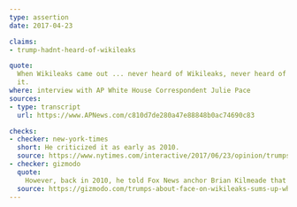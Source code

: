 ```yaml
---
type: assertion
date: 2017-04-23

claims:
- trump-hadnt-heard-of-wikileaks

quote:
  When Wikileaks came out ... never heard of Wikileaks, never heard of
  it.
where: interview with AP White House Correspondent Julie Pace
sources:
- type: transcript
  url: https://www.APNews.com/c810d7de280a47e88848b0ac74690c83

checks:
- checker: new-york-times
  short: He criticized it as early as 2010.
  source: https://www.nytimes.com/interactive/2017/06/23/opinion/trumps-lies.html
- checker: gizmodo
  quote:
    However, back in 2010, he told Fox News anchor Brian Kilmeade that [WikiLeaks was “disgraceful”](http://www.cnn.com/2017/01/04/politics/kfile-trump-wikileaks/) and suggested that “there should be a death penalty or something” for what WikiLeaks has done.
  source: https://gizmodo.com/trumps-about-face-on-wikileaks-sums-up-why-hes-so-untru-1794600767
---
```

